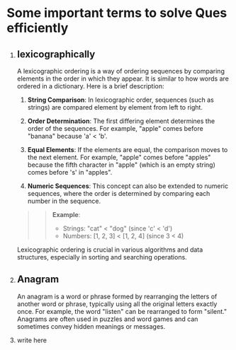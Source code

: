 # Some important terms to solve Ques efficiently

<ol>
<li>

## lexicographically 
 A lexicographic ordering is a way of ordering sequences by comparing elements in the order in which they appear. It is similar to how words are ordered in a dictionary. Here is a brief description:

1. **String Comparison**: In lexicographic order, sequences (such as strings) are compared element by element from left to right.
   
2. **Order Determination**: The first differing element determines the order of the sequences. For example, "apple" comes before "banana" because 'a' < 'b'.

3. **Equal Elements**: If the elements are equal, the comparison moves to the next element. For example, "apple" comes before "apples" because the fifth character in "apple" (which is an empty string) comes before 's' in "apples".

4. **Numeric Sequences**: This concept can also be extended to numeric sequences, where the order is determined by comparing each number in the sequence.

>>**Example**:
>>- Strings: "cat" < "dog" (since 'c' < 'd')
>>- Numbers: [1, 2, 3] < [1, 2, 4] (since 3 < 4)
  
Lexicographic ordering is crucial in various algorithms and data structures, especially in sorting and searching operations.
</li>


<li>

## Anagram
An anagram is a word or phrase formed by rearranging the letters of another word or phrase, typically using all the original letters exactly once. For example, the word "listen" can be rearranged to form "silent." Anagrams are often used in puzzles and word games and can sometimes convey hidden meanings or messages.
</li>

<li>write here </li>
</ol>